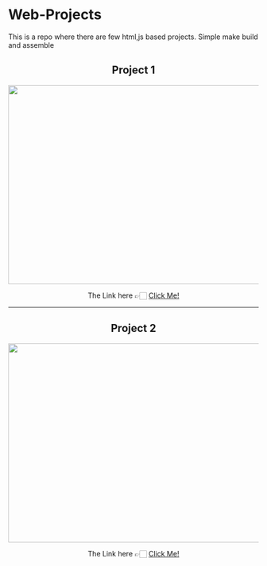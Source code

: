 # Web-Projects
This is a repo where there are few html,js based projects. Simple make build and assemble

<h2 align="center"> Project 1 </h2>
<div align="center">
<img height="400" width="600" src="https://github.com/MainakRepositor/Web-Projects/blob/master/arifans.png">
  <p>The Link here 👉🏻 <a href="https://arifan-web.github.io/">Click Me!</a></p>
</div>
<hr>
<h2 align="center"> Project 2 </h2>
<div align="center">
<img height="400" width="600" src="https://github.com/MainakRepositor/Web-Projects/blob/master/robiraloye.png">
  <p>The Link here 👉🏻 <a href="https://robiraloye.github.io/">Click Me!</a></p>
</div>
